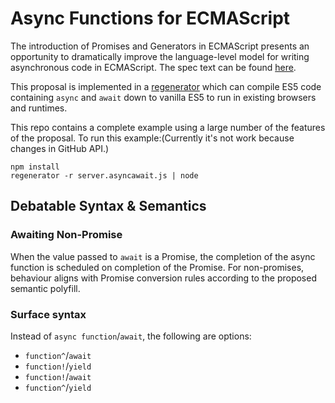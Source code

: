# Async Functions for  ECMAScript

The introduction of Promises and Generators in ECMAScript presents an opportunity to dramatically improve the language-level model for writing asynchronous code in ECMAScript. The spec text can be found [here](https://tc39.github.io/ecmascript-asyncawait).


This proposal is implemented in a [regenerator](https://github.com/facebook/regenerator) which can compile ES5 code containing `async` and `await` down to vanilla ES5 to run in existing browsers and runtimes.

This repo contains a complete example using a large number of the features of the proposal.  To run this example:(Currently it's not work because changes in GitHub API.)

```Shell
npm install
regenerator -r server.asyncawait.js | node
```

## Debatable Syntax & Semantics

### Awaiting Non-Promise
When the value passed to `await` is a Promise, the completion of the async function is scheduled on completion of the Promise.  For non-promises, behaviour aligns with Promise conversion rules according to the proposed semantic polyfill.

### Surface syntax
Instead of `async function`/`await`, the following are options:
- `function^`/`await`
- `function!`/`yield`
- `function!`/`await`
- `function^`/`yield`
